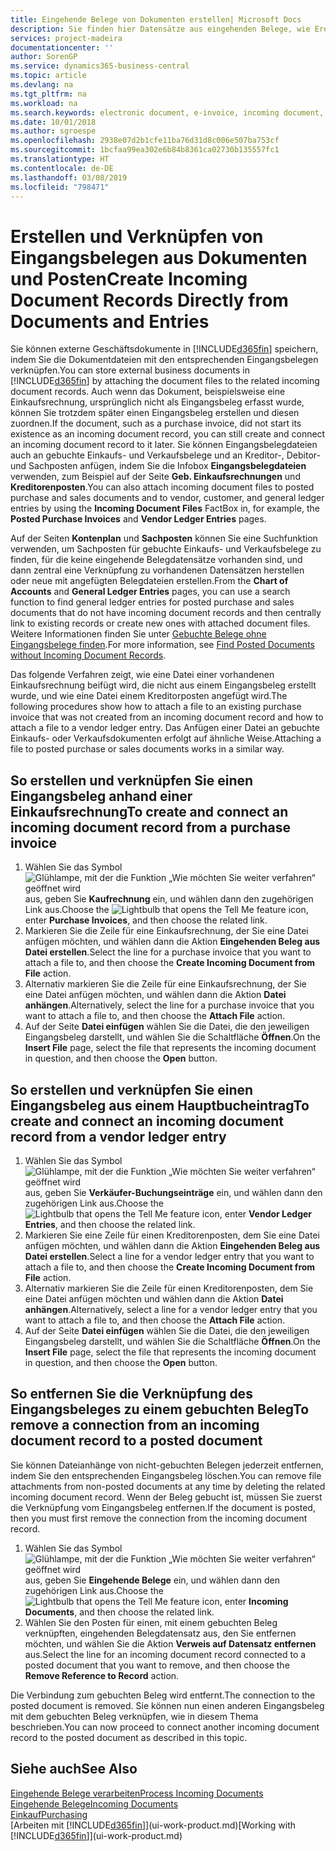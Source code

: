 ```yaml
---
title: Eingehende Belege von Dokumenten erstellen| Microsoft Docs
description: Sie finden hier Datensätze aus eingehenden Belege, wie Erechnungen erstellen und verwalten OCRaufgaben, elektronische Geschäftsverkehr und Belegaustausch.
services: project-madeira
documentationcenter: ''
author: SorenGP
ms.service: dynamics365-business-central
ms.topic: article
ms.devlang: na
ms.tgt_pltfrm: na
ms.workload: na
ms.search.keywords: electronic document, e-invoice, incoming document, OCR, ecommerce, document exchange, import invoice
ms.date: 10/01/2018
ms.author: sgroespe
ms.openlocfilehash: 2938e07d2b1cfe11ba76d31d8c006e507ba753cf
ms.sourcegitcommit: 1bcfaa99ea302e6b84b8361ca02730b135557fc1
ms.translationtype: HT
ms.contentlocale: de-DE
ms.lasthandoff: 03/08/2019
ms.locfileid: "798471"
---
```

# <a name="create-incoming-document-records-directly-from-documents-and-entries"></a><span data-ttu-id="0f18e-103">Erstellen und Verknüpfen von Eingangsbelegen aus Dokumenten und Posten</span><span class="sxs-lookup"><span data-stu-id="0f18e-103">Create Incoming Document Records Directly from Documents and Entries</span></span>
<span data-ttu-id="0f18e-104">Sie können externe Geschäftsdokumente in [!INCLUDE[d365fin](includes/d365fin_md.md)] speichern, indem Sie die Dokumentdateien mit den entsprechenden Eingangsbelegen verknüpfen.</span><span class="sxs-lookup"><span data-stu-id="0f18e-104">You can store external business documents in [!INCLUDE[d365fin](includes/d365fin_md.md)] by attaching the document files to the related incoming document records.</span></span> <span data-ttu-id="0f18e-105">Auch wenn das Dokument, beispielsweise eine Einkaufsrechnung, ursprünglich nicht als Eingangsbeleg erfasst wurde, können Sie trotzdem später einen Eingangsbeleg erstellen und diesen zuordnen.</span><span class="sxs-lookup"><span data-stu-id="0f18e-105">If the document, such as a purchase invoice, did not start its existence as an incoming document record, you can still create and connect an incoming document record to it later.</span></span> <span data-ttu-id="0f18e-106">Sie können Eingangsbelegdateien auch an gebuchte Einkaufs- und Verkaufsbelege und an Kreditor-, Debitor- und Sachposten anfügen, indem Sie die Infobox **Eingangsbelegdateien** verwenden, zum Beispiel auf der Seite **Geb. Einkaufsrechnungen** und **Kreditorenposten**.</span><span class="sxs-lookup"><span data-stu-id="0f18e-106">You can also attach incoming document files to posted purchase and sales documents and to vendor, customer, and general ledger entries by using the **Incoming Document Files** FactBox in, for example, the **Posted Purchase Invoices** and **Vendor Ledger Entries** pages.</span></span>

<span data-ttu-id="0f18e-107">Auf der Seiten **Kontenplan** und **Sachposten** können Sie eine Suchfunktion verwenden, um Sachposten für gebuchte Einkaufs- und Verkaufsbelege zu finden, für die keine eingehende Belegdatensätze vorhanden sind, und dann zentral eine Verknüpfung zu vorhandenen Datensätzen herstellen oder neue mit angefügten Belegdateien erstellen.</span><span class="sxs-lookup"><span data-stu-id="0f18e-107">From the **Chart of Accounts** and **General Ledger Entries** pages, you can use a search function to find general ledger entries for posted purchase and sales documents that do not have incoming document records and then centrally link to existing records or create new ones with attached document files.</span></span> <span data-ttu-id="0f18e-108">Weitere Informationen finden Sie unter [Gebuchte Belege ohne Eingangsbelege finden](across-how-find-posted-documents-without-income-document-records.md).</span><span class="sxs-lookup"><span data-stu-id="0f18e-108">For more information, see [Find Posted Documents without Incoming Document Records](across-how-find-posted-documents-without-income-document-records.md).</span></span>

<span data-ttu-id="0f18e-109">Das folgende Verfahren zeigt, wie eine Datei einer vorhandenen Einkaufsrechnung beifügt wird, die nicht aus einem Eingangsbeleg erstellt wurde, und wie eine Datei einem Kreditorposten angefügt wird.</span><span class="sxs-lookup"><span data-stu-id="0f18e-109">The following procedures show how to attach a file to an existing purchase invoice that was not created from an incoming document record and how to attach a file to a vendor ledger entry.</span></span> <span data-ttu-id="0f18e-110">Das Anfügen einer Datei an gebuchte Einkaufs- oder Verkaufsdokumenten erfolgt auf ähnliche Weise.</span><span class="sxs-lookup"><span data-stu-id="0f18e-110">Attaching a file to posted purchase or sales documents works in a similar way.</span></span>

## <a name="to-create-and-connect-an-incoming-document-record-from-a-purchase-invoice"></a><span data-ttu-id="0f18e-111">So erstellen und verknüpfen Sie einen Eingangsbeleg anhand einer Einkaufsrechnung</span><span class="sxs-lookup"><span data-stu-id="0f18e-111">To create and connect an incoming document record from a purchase invoice</span></span>
1. <span data-ttu-id="0f18e-112">Wählen Sie das Symbol ![Glühlampe, mit der die Funktion „Wie möchten Sie weiter verfahren“ geöffnet wird](media/ui-search/search_small.png "Wie möchten Sie weiter verfahren?") aus, geben Sie **Kaufrechnung** ein, und wählen dann den zugehörigen Link aus.</span><span class="sxs-lookup"><span data-stu-id="0f18e-112">Choose the ![Lightbulb that opens the Tell Me feature](media/ui-search/search_small.png "Tell me what you want to do") icon, enter **Purchase Invoices**, and then choose the related link.</span></span>
2. <span data-ttu-id="0f18e-113">Markieren Sie die Zeile für eine Einkaufsrechnung, der Sie eine Datei anfügen möchten, und wählen dann die Aktion **Eingehenden Beleg aus Datei erstellen**.</span><span class="sxs-lookup"><span data-stu-id="0f18e-113">Select the line for a purchase invoice that you want to attach a file to, and then choose the **Create Incoming Document from File** action.</span></span>
3. <span data-ttu-id="0f18e-114">Alternativ markieren Sie die Zeile für eine Einkaufsrechnung, der Sie eine Datei anfügen möchten, und wählen dann die Aktion **Datei anhängen**.</span><span class="sxs-lookup"><span data-stu-id="0f18e-114">Alternatively, select the line for a purchase invoice that you want to attach a file to, and then choose the **Attach File** action.</span></span>
4. <span data-ttu-id="0f18e-115">Auf der Seite **Datei einfügen** wählen Sie die Datei, die den jeweiligen Eingangsbeleg darstellt, und wählen Sie die Schaltfläche **Öffnen**.</span><span class="sxs-lookup"><span data-stu-id="0f18e-115">On the **Insert File** page, select the file that represents the incoming document in question, and then choose the **Open** button.</span></span>

## <a name="to-create-and-connect-an-incoming-document-record-from-a-vendor-ledger-entry"></a><span data-ttu-id="0f18e-116">So erstellen und verknüpfen Sie einen Eingangsbeleg aus einem Hauptbucheintrag</span><span class="sxs-lookup"><span data-stu-id="0f18e-116">To create and connect an incoming document record from a vendor ledger entry</span></span>
1. <span data-ttu-id="0f18e-117">Wählen Sie das Symbol ![Glühlampe, mit der die Funktion „Wie möchten Sie weiter verfahren“ geöffnet wird](media/ui-search/search_small.png "Wie möchten Sie weiter verfahren?") aus, geben Sie **Verkäufer-Buchungseinträge** ein, und wählen dann den zugehörigen Link aus.</span><span class="sxs-lookup"><span data-stu-id="0f18e-117">Choose the ![Lightbulb that opens the Tell Me feature](media/ui-search/search_small.png "Tell me what you want to do") icon, enter **Vendor Ledger Entries**, and then choose the related link.</span></span>
2. <span data-ttu-id="0f18e-118">Markieren Sie eine Zeile für einen Kreditorenposten, dem Sie eine Datei anfügen möchten, und wählen dann die Aktion **Eingehenden Beleg aus Datei erstellen**.</span><span class="sxs-lookup"><span data-stu-id="0f18e-118">Select a line for a vendor ledger entry that you want to attach a file to, and then choose the **Create Incoming Document from File** action.</span></span>
3. <span data-ttu-id="0f18e-119">Alternativ markieren Sie die Zeile für einen Kreditorenposten, dem Sie eine Datei anfügen möchten und wählen dann die Aktion **Datei anhängen**.</span><span class="sxs-lookup"><span data-stu-id="0f18e-119">Alternatively, select a line for a vendor ledger entry that you want to attach a file to, and then choose the **Attach File** action.</span></span>
4. <span data-ttu-id="0f18e-120">Auf der Seite **Datei einfügen** wählen Sie die Datei, die den jeweiligen Eingangsbeleg darstellt, und wählen Sie die Schaltfläche **Öffnen**.</span><span class="sxs-lookup"><span data-stu-id="0f18e-120">On the **Insert File** page, select the file that represents the incoming document in question, and then choose the **Open** button.</span></span>

## <a name="to-remove-a-connection-from-an-incoming-document-record-to-a-posted-document"></a><span data-ttu-id="0f18e-121">So entfernen Sie die Verknüpfung des Eingangsbeleges zu einem gebuchten Beleg</span><span class="sxs-lookup"><span data-stu-id="0f18e-121">To remove a connection from an incoming document record to a posted document</span></span>
<span data-ttu-id="0f18e-122">Sie können Dateianhänge von nicht-gebuchten Belegen jederzeit entfernen, indem Sie den entsprechenden Eingangsbeleg löschen.</span><span class="sxs-lookup"><span data-stu-id="0f18e-122">You can remove file attachments from non-posted documents at any time by deleting the related incoming document record.</span></span> <span data-ttu-id="0f18e-123">Wenn der Beleg gebucht ist, müssen Sie zuerst die Verknüpfung vom Eingangsbeleg entfernen.</span><span class="sxs-lookup"><span data-stu-id="0f18e-123">If the document is posted, then you must first remove the connection from the incoming document record.</span></span>

1. <span data-ttu-id="0f18e-124">Wählen Sie das Symbol ![Glühlampe, mit der die Funktion „Wie möchten Sie weiter verfahren“ geöffnet wird](media/ui-search/search_small.png "Wie möchten Sie weiter verfahren?") aus, geben Sie **Eingehende Belege** ein, und wählen dann den zugehörigen Link aus.</span><span class="sxs-lookup"><span data-stu-id="0f18e-124">Choose the ![Lightbulb that opens the Tell Me feature](media/ui-search/search_small.png "Tell me what you want to do") icon, enter **Incoming Documents**, and then choose the related link.</span></span>
2. <span data-ttu-id="0f18e-125">Wählen Sie den Posten für einen, mit einem gebuchten Beleg verknüpften, eingehenden Belegdatensatz aus, den Sie entfernen möchten, und wählen Sie die Aktion **Verweis auf Datensatz entfernen** aus.</span><span class="sxs-lookup"><span data-stu-id="0f18e-125">Select the line for an incoming document record connected to a posted document that you want to remove, and then choose the **Remove Reference to Record** action.</span></span>

<span data-ttu-id="0f18e-126">Die Verbindung zum gebuchten Beleg wird entfernt.</span><span class="sxs-lookup"><span data-stu-id="0f18e-126">The connection to the posted document is removed.</span></span> <span data-ttu-id="0f18e-127">Sie können nun einen anderen Eingangsbeleg mit dem gebuchten Beleg verknüpfen, wie in diesem Thema beschrieben.</span><span class="sxs-lookup"><span data-stu-id="0f18e-127">You can now proceed to connect another incoming document record to the posted document as described in this topic.</span></span>

## <a name="see-also"></a><span data-ttu-id="0f18e-128">Siehe auch</span><span class="sxs-lookup"><span data-stu-id="0f18e-128">See Also</span></span>
[<span data-ttu-id="0f18e-129">Eingehende Belege verarbeiten</span><span class="sxs-lookup"><span data-stu-id="0f18e-129">Process Incoming Documents</span></span>](across-process-income-documents.md)  
[<span data-ttu-id="0f18e-130">Eingehende Belege</span><span class="sxs-lookup"><span data-stu-id="0f18e-130">Incoming Documents</span></span>](across-income-documents.md)  
[<span data-ttu-id="0f18e-131">Einkauf</span><span class="sxs-lookup"><span data-stu-id="0f18e-131">Purchasing</span></span>](purchasing-manage-purchasing.md)  
<span data-ttu-id="0f18e-132">[Arbeiten mit [!INCLUDE[d365fin](includes/d365fin_md.md)]](ui-work-product.md)</span><span class="sxs-lookup"><span data-stu-id="0f18e-132">[Working with [!INCLUDE[d365fin](includes/d365fin_md.md)]](ui-work-product.md)</span></span>
